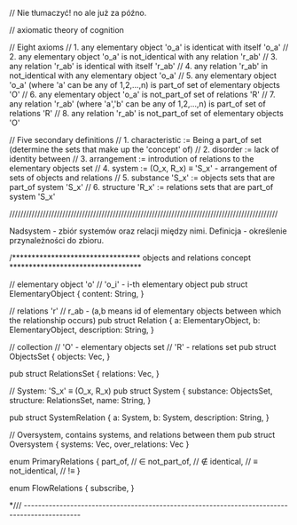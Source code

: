 // Nie tłumaczyć! no ale już za późno.

// axiomatic theory of cognition

// Eight axioms
// 1. any elementary object 'o_a' is identicat with itself 'o_a'
// 2. any elementary object 'o_a' is not_identical with any relation 'r_ab'
// 3. any relation 'r_ab' is identical with itself 'r_ab'
// 4. any relation 'r_ab' in not_identical with any elementary object 'o_a'
// 5. any elementary object 'o_a' (where 'a' can be any of 1,2,...,n) is part_of set of elementary objects 'O'
// 6. any elementary object 'o_a' is not_part_of set of relations 'R'
// 7. any relation 'r_ab' (where 'a','b' can be any of 1,2,...,n) is part_of set of relations 'R'
// 8. any relation 'r_ab' is not_part_of set of elementary objects 'O'

// Five secondary definitions
// 1. characteristic := Being a part_of set (determine the sets that make up the 'concept' of)
// 2. disorder := lack of identity between
// 3. arrangement := introdution of relations to the elementary objects set
// 4. system := (O_x, R_x) ≡ 'S_x' - arrangement of sets of objects and relations
// 5. substance 'S_x' :=  objects sets that are part_of system 'S_x'
// 6. structure 'R_x' := relations sets that are part_of system 'S_x'

////////////////////////////////////////////////////////////////////////////////////////////////

Nadsystem - zbiór systemów oraz relacji między nimi.
Definicja - określenie przynależności do zbioru.


/********************************* objects and relations concept **********************************

// elementary object 'o'
// 'o_i' - i-th elementary object
pub struct ElementaryObject {
	content: String,
}

// relations 'r'
// r_ab - (a,b means id of elementary objects between which the relationship occurs)
pub struct Relation {
	a: ElementaryObject,
	b: ElementaryObject,
	description: String,
}

// collection
// 'O' - elementary objects set
// 'R' - relations set
pub struct ObjectsSet {
	objects: Vec<ElementaryObject>,
}

pub struct RelationsSet {
	relations: Vec<Relation>,
}

// System: 'S_x' ≡ (O_x, R_x)
pub struct System {
	substance: ObjectsSet,
	structure: RelationsSet,
	name: String,
}

pub struct SystemRelation {
	a: System,
	b: System,
	description: String,
}

// Oversystem, contains systems, and relations between them
pub struct Oversystem {
	systems: Vec<System>,
	over_relations: Vec<SystemRelation>
}


enum PrimaryRelations {
	part_of,			// ∈
	not_part_of,		// ∉
	identical, 			// ≡
	not_identical,	// !≡
}

enum FlowRelations {
	subscribe,
}

*/// ----------------------------------------------------------------------------------------------
